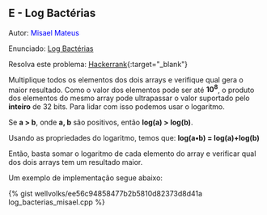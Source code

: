 ## E - Log Bactérias
<div id="log"></div>

Autor: <font color = "blue">Misael Mateus</font>

Enunciado: [Log Bactérias][pe]

Resolva este problema: [Hackerrank][hackerrank-a]{:target="_blank"}

[pe]: https://github.com/maratonago/maratonago.github.io/raw/master/_includes/pdfs/primeira_comp_inf_ufg/E.pdf
[hackerrank-a]:	https://www.hackerrank.com/contests/ufg-contest-calouros/challenges/log-bacterias

Multiplique todos os elementos dos dois arrays e verifique qual gera o maior resultado. Como o valor dos elementos pode ser até <b>10<sup>8</sup></b>, o produto dos elementos do mesmo array pode ultrapassar o valor suportado pelo <b>inteiro</b> de 32 bits. Para lidar com isso podemos usar o logaritmo.

Se <b>a > b</b>, onde <b>a, b</b> são positivos, então <b>log(a) > log(b)</b>.

Usando as propriedades do logaritmo, temos que: <b>log(a&#8226;b) = log(a)+log(b)</b>

Então, basta somar o logaritmo de cada elemento do array e verificar qual dos dois arrays tem um resultado maior.

Um exemplo de implementação segue abaixo:

{% gist wellvolks/ee56c94858477b2b5810d82373d8d41a log_bacterias_misael.cpp %}

